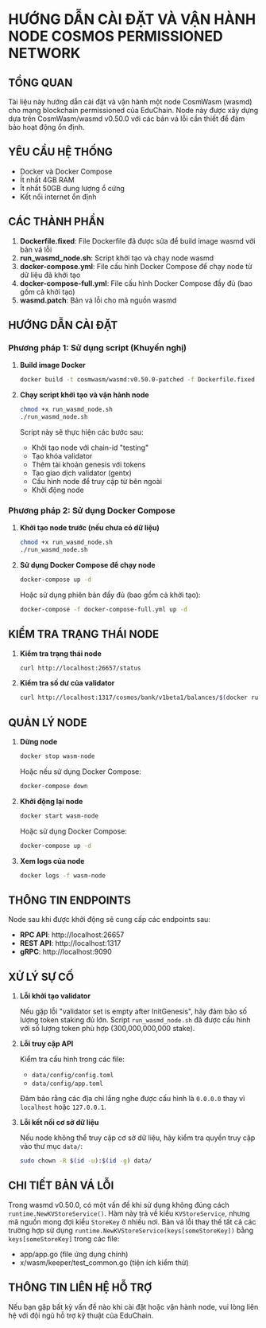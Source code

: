 # HƯỚNG DẪN CÀI ĐẶT VÀ VẬN HÀNH NODE COSMOS PERMISSIONED NETWORK

## TỔNG QUAN

Tài liệu này hướng dẫn cài đặt và vận hành một node CosmWasm (wasmd) cho mạng blockchain permissioned của EduChain. Node này được xây dựng dựa trên CosmWasm/wasmd v0.50.0 với các bản vá lỗi cần thiết để đảm bảo hoạt động ổn định.

## YÊU CẦU HỆ THỐNG

- Docker và Docker Compose
- Ít nhất 4GB RAM
- Ít nhất 50GB dung lượng ổ cứng
- Kết nối internet ổn định

## CÁC THÀNH PHẦN

1. **Dockerfile.fixed**: File Dockerfile đã được sửa để build image wasmd với bản vá lỗi
2. **run_wasmd_node.sh**: Script khởi tạo và chạy node wasmd
3. **docker-compose.yml**: File cấu hình Docker Compose để chạy node từ dữ liệu đã khởi tạo
4. **docker-compose-full.yml**: File cấu hình Docker Compose đầy đủ (bao gồm cả khởi tạo)
5. **wasmd.patch**: Bản vá lỗi cho mã nguồn wasmd

## HƯỚNG DẪN CÀI ĐẶT

### Phương pháp 1: Sử dụng script (Khuyến nghị)

1. **Build image Docker**

   ```bash
   docker build -t cosmwasm/wasmd:v0.50.0-patched -f Dockerfile.fixed .
   ```

2. **Chạy script khởi tạo và vận hành node**

   ```bash
   chmod +x run_wasmd_node.sh
   ./run_wasmd_node.sh
   ```

   Script này sẽ thực hiện các bước sau:
   - Khởi tạo node với chain-id "testing"
   - Tạo khóa validator
   - Thêm tài khoản genesis với tokens
   - Tạo giao dịch validator (gentx)
   - Cấu hình node để truy cập từ bên ngoài
   - Khởi động node

### Phương pháp 2: Sử dụng Docker Compose

1. **Khởi tạo node trước (nếu chưa có dữ liệu)**

   ```bash
   chmod +x run_wasmd_node.sh
   ./run_wasmd_node.sh
   ```

2. **Sử dụng Docker Compose để chạy node**

   ```bash
   docker-compose up -d
   ```

   Hoặc sử dụng phiên bản đầy đủ (bao gồm cả khởi tạo):

   ```bash
   docker-compose -f docker-compose-full.yml up -d
   ```

## KIỂM TRA TRẠNG THÁI NODE

1. **Kiểm tra trạng thái node**

   ```bash
   curl http://localhost:26657/status
   ```

2. **Kiểm tra số dư của validator**

   ```bash
   curl http://localhost:1317/cosmos/bank/v1beta1/balances/$(docker run --rm -v $(pwd)/data:/root/.wasmd cosmwasm/wasmd:v0.50.0-patched keys show validator -a --keyring-backend test)
   ```

## QUẢN LÝ NODE

1. **Dừng node**

   ```bash
   docker stop wasm-node
   ```

   Hoặc nếu sử dụng Docker Compose:

   ```bash
   docker-compose down
   ```

2. **Khởi động lại node**

   ```bash
   docker start wasm-node
   ```

   Hoặc sử dụng Docker Compose:

   ```bash
   docker-compose up -d
   ```

3. **Xem logs của node**

   ```bash
   docker logs -f wasm-node
   ```

## THÔNG TIN ENDPOINTS

Node sau khi được khởi động sẽ cung cấp các endpoints sau:

- **RPC API**: http://localhost:26657
- **REST API**: http://localhost:1317
- **gRPC**: http://localhost:9090

## XỬ LÝ SỰ CỐ

1. **Lỗi khởi tạo validator**

   Nếu gặp lỗi "validator set is empty after InitGenesis", hãy đảm bảo số lượng token staking đủ lớn. Script `run_wasmd_node.sh` đã được cấu hình với số lượng token phù hợp (300,000,000,000 stake).

2. **Lỗi truy cập API**

   Kiểm tra cấu hình trong các file:
   - `data/config/config.toml`
   - `data/config/app.toml`

   Đảm bảo rằng các địa chỉ lắng nghe được cấu hình là `0.0.0.0` thay vì `localhost` hoặc `127.0.0.1`.

3. **Lỗi kết nối cơ sở dữ liệu**

   Nếu node không thể truy cập cơ sở dữ liệu, hãy kiểm tra quyền truy cập vào thư mục `data/`:

   ```bash
   sudo chown -R $(id -u):$(id -g) data/
   ```

## CHI TIẾT BẢN VÁ LỖI

Trong wasmd v0.50.0, có một vấn đề khi sử dụng không đúng cách `runtime.NewKVStoreService()`. Hàm này trả về kiểu `KVStoreService`, nhưng mã nguồn mong đợi kiểu `StoreKey` ở nhiều nơi. Bản vá lỗi thay thế tất cả các trường hợp sử dụng `runtime.NewKVStoreService(keys[someStoreKey])` bằng `keys[someStoreKey]` trong các file:

- app/app.go (file ứng dụng chính)
- x/wasm/keeper/test_common.go (tiện ích kiểm thử)

## THÔNG TIN LIÊN HỆ HỖ TRỢ

Nếu bạn gặp bất kỳ vấn đề nào khi cài đặt hoặc vận hành node, vui lòng liên hệ với đội ngũ hỗ trợ kỹ thuật của EduChain.
